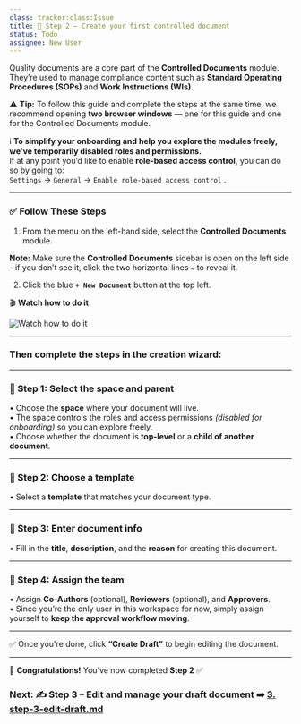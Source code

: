 ```yaml
---
class: tracker:class:Issue
title: 📄 Step 2 – Create your first controlled document
status: Todo
assignee: New User
---
```

Quality documents are a core part of the **Controlled Documents** module. They’re used to manage compliance content such as **Standard Operating Procedures (SOPs)** and **Work Instructions (WIs)**.

⚠️ **Tip:** To follow this guide and complete the steps at the same time, we recommend opening **two browser windows** — one for this guide and one for the Controlled Documents module.

ℹ️ **To simplify your onboarding and help you explore the modules freely, we’ve temporarily disabled roles and permissions.**  
If at any point you’d like to enable **role-based access control**, you can do so by going to:  
`Settings` → `General` → `Enable role-based access control` .

---

### ✅ Follow These Steps

1. From the menu on the left-hand side, select the **Controlled Documents** module.

**Note:** Make sure the **Controlled Documents** sidebar is open on the left side - if you don’t see it, click the two horizontal lines  `=` to reveal it.

2. Click the blue **`+ New Document`** button at the top left.

🎬 **Watch how to do it:**

![Watch how to do it](../assets/images/tracex-create-controlled-doc-_3_.gif)

---

### Then complete the steps in the creation wizard:

---

### 🧭 Step 1: Select the space and parent

• Choose the **space** where your document will live.  
• The space controls the roles and access permissions *(disabled for onboarding)* so you can explore freely.  
• Choose whether the document is **top-level** or a **child of another document**.

---

### 🧩 Step 2: Choose a template

• Select a **template** that matches your document type.

---

### 📝 Step 3: Enter document info

• Fill in the **title**, **description**, and the **reason** for creating this document.

---

### 👥 Step 4: Assign the team

• Assign **Co-Authors** (optional), **Reviewers** (optional), and **Approvers**.  
• Since you’re the only user in this workspace for now, simply assign yourself to **keep the approval workflow moving**.

---

✅ Once you're done, click **“Create Draft”** to begin editing the document.

---

🎉 **Congratulations!** You’ve now completed **Step 2** ✅

### Next: ✍️ Step 3 – Edit and manage your draft document ➡️ [3. step-3-edit-draft.md](./3.%20step-3-edit-draft.md)
